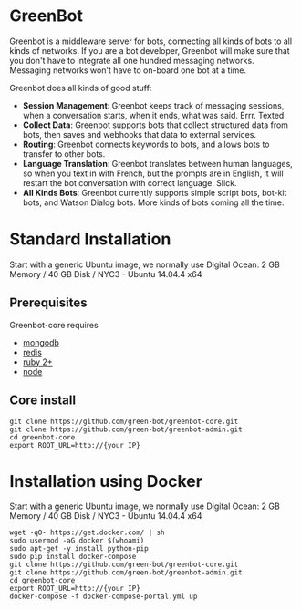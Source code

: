 # GreenBot

Greenbot is a middleware server for bots, connecting all kinds of bots to all kinds of networks. If you are a bot developer, Greenbot will make sure that you don't have to integrate all one hundred messaging networks. Messaging networks won't have to on-board one bot at a time.   

Greenbot does all kinds of good stuff:
* **Session Management**: Greenbot keeps track of messaging sessions, when a conversation starts, when it ends, what was said. Errr. Texted
* **Collect Data**: Greenbot supports bots that collect structured data from bots, then saves and webhooks that data to external services. 
* **Routing**: Greenbot connects keywords to bots, and allows bots to transfer to other bots.
* **Language Translation**: Greenbot translates between human languages, so when you text in with French, but the prompts are in English, it will restart the bot conversation with correct language. Slick.
* **All Kinds Bots**: Greenbot currently supports simple script bots, bot-kit bots, and Watson Dialog bots. More kinds of bots coming all the time.

# Standard Installation
Start with a generic Ubuntu image, we normally use Digital Ocean: 2 GB Memory / 40 GB Disk / NYC3 - Ubuntu 14.04.4 x64

## Prerequisites
Greenbot-core requires 
* [mongodb](https://www.mongodb.org)
* [redis](http://redis.io/)
* [ruby 2+](https://www.ruby-lang.org/en/)
* [node](https://www.npmjs.com/) 


## Core install

    git clone https://github.com/green-bot/greenbot-core.git
    git clone https://github.com/green-bot/greenbot-admin.git
    cd greenbot-core
    export ROOT_URL=http://{your IP}

# Installation using Docker
Start with a generic Ubuntu image, we normally use Digital Ocean: 2 GB Memory / 40 GB Disk / NYC3 - Ubuntu 14.04.4 x64

    wget -qO- https://get.docker.com/ | sh
    sudo usermod -aG docker $(whoami)
    sudo apt-get -y install python-pip
    sudo pip install docker-compose
    git clone https://github.com/green-bot/greenbot-core.git
    git clone https://github.com/green-bot/greenbot-admin.git
    cd greenbot-core
    export ROOT_URL=http://{your IP}
    docker-compose -f docker-compose-portal.yml up


